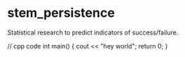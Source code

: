 # stem_persistence
Statistical research to predict indicators of success/failure. 

// cpp code 
int main()
{
  cout << "hey world";
  return 0;
}
